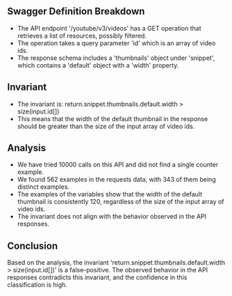 ## Swagger Definition Breakdown
- The API endpoint '/youtube/v3/videos' has a GET operation that retrieves a list of resources, possibly filtered.
- The operation takes a query parameter 'id' which is an array of video ids.
- The response schema includes a 'thumbnails' object under 'snippet', which contains a 'default' object with a 'width' property.

## Invariant
- The invariant is: return.snippet.thumbnails.default.width > size(input.id[])
- This means that the width of the default thumbnail in the response should be greater than the size of the input array of video ids.

## Analysis
- We have tried 10000 calls on this API and did not find a single counter example.
- We found 562 examples in the requests data, with 343 of them being distinct examples.
- The examples of the variables show that the width of the default thumbnail is consistently 120, regardless of the size of the input array of video ids.
- The invariant does not align with the behavior observed in the API responses.

## Conclusion
Based on the analysis, the invariant 'return.snippet.thumbnails.default.width > size(input.id[])' is a false-positive. The observed behavior in the API responses contradicts this invariant, and the confidence in this classification is high.
